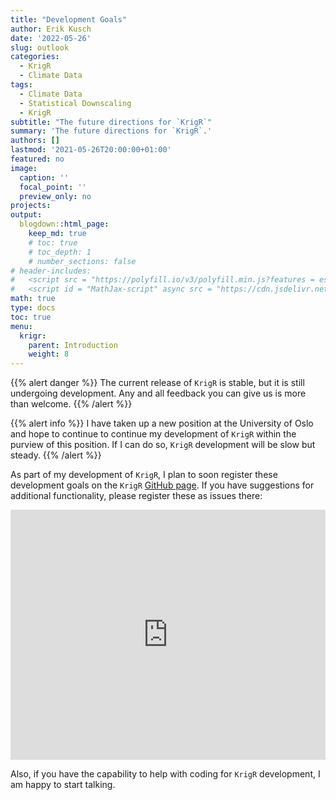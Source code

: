 ```yaml
---
title: "Development Goals"
author: Erik Kusch
date: '2022-05-26'
slug: outlook
categories:
  - KrigR
  - Climate Data
tags:
  - Climate Data
  - Statistical Downscaling
  - KrigR
subtitle: "The future directions for `KrigR`"
summary: 'The future directions for `KrigR`.'
authors: []
lastmod: '2021-05-26T20:00:00+01:00'
featured: no
image:
  caption: ''
  focal_point: ''
  preview_only: no
projects: 
output:
  blogdown::html_page:
    keep_md: true
    # toc: true
    # toc_depth: 1
    # number_sections: false
# header-includes:
#   <script src = "https://polyfill.io/v3/polyfill.min.js?features = es6"></script>
#   <script id = "MathJax-script" async src = "https://cdn.jsdelivr.net/npm/mathjax@3/es5/tex-mml-chtml.js"></script>
math: true
type: docs
toc: true 
menu:
  krigr:
    parent: Introduction
    weight: 8
---
```




{{% alert danger %}}
The current release of `KrigR` is stable, but it is still undergoing development. Any and all feedback you can give us is more than welcome.
{{% /alert %}}

{{% alert info %}}
I have taken up a new position at the University of Oslo and hope to continue to continue my development of `KrigR` within the purview of this position. If I can do so, `KrigR` development will be slow but steady.
{{% /alert %}}

As part of my development of `KrigR`, I plan to soon register these development goals on the `KrigR` [GitHub page](https://github.com/ErikKusch/KrigR). If you have suggestions for additional functionality, please register these as issues there:

<iframe src="https://github.com/ErikKusch/KrigR/issues" width="100%" height="400px" data-external="1" style="border: none;"></iframe>

Also, if you have the capability to help with coding for `KrigR` development, I am happy to start talking.

<!-- ## Data Objects to be included in `KrigR`: -->

<!-- In the future, we hope to ship `KrigR` with a few in-built data sets for easier demoing of the package:  -->
<!-- - ERA5-Land data   -->
<!-- - GMTED 2010 data   -->

<!-- To improve user-friendliness of the `download_ERA()` experience, we plan to ship `KrigR` with metadata files for each data set containing:   -->
<!-- - Name of dataset   -->
<!-- - Dataset spatial extent   -->
<!-- - Time-window of dataset   -->
<!-- - Subsets of dataset (e.g. monthly averaged reanalysis, vs. monthly averaged reanalysis by hour of the day)   -->
<!-- - Temporal resolution of dataset and subsets   -->
<!-- - Variables contained in dataset   -->
<!-- - Variable-dependant issues (i.e. missing values for starting intervals of time series, cumulative records)   -->
<!-- - Obligatory and optional arguments for API call   -->
<!-- - Citation key   -->
<!-- - Link to data set   -->

<!-- These metadata files will be used for sanity checking of download request before execution, automatic fixes of first-hour issues and the like, easier request building and piping through `ecmwfr` behind the scenes, and will be possible to query to give users an overview of datasets. -->

<!-- ## Function Changes -->

<!-- `KrigR` works as intended, but there are some changes to the core functions of `KrigR` which we have set our eyes on in an effort to improve efficiency and user-friendliness:   -->

<!-- ### General Function Changes -->
<!-- - Try `terra` functions instead of `raster` functions for a potential increase in computational speed   -->
<!-- - Check if `tidyverse` is loaded and multiple cores are specified. Unload tidyverse packages at the beginning of `KrigR` functions and reload them when code exits with `on.exit()` -->
<!-- - Enable saving of raster in non-NETCDF formats   -->

<!-- ### Download Function -->

<!-- - Support additional ECMWF products (e.g.: CMIP6 climate projections)   -->
<!-- - Download by hours of date, too   -->
<!-- - Export NETCDFS with layer names according to desired time-window and temporal resolution   -->
<!-- - Make temporal aggregation dependant on dataset metadata file   -->
<!-- - Ensemble spread download for data sets which offer ensembles for uncertainty metrics   -->
<!-- - Optional argument to return extracted values for points in data frame with arguments passed on to `raster::extract()` function   -->
<!-- - Temporal aggregation time windows and entire time series match check before downloading   -->
<!-- - Investigate ways to reduce the two month data download for a single month of cumulative records   -->
<!-- - Toggle `SingularDL` on intelligently depending on download specification by default   -->
<!-- - Multi-core temporal aggregation   -->
<!-- - Make it recognise tibbles or spatialpoints for points   -->
<!-- - Query to CDS download queue?   -->
<!-- - Cumulative back calculation function   -->
<!-- - Check for cumulatively stored variables and cumulative back-calculation   -->

<!-- ### Covariate Function	 -->

<!-- - Include query to HWSD and Soil Property covariates   -->
<!-- - Aggregation and preparation of user-provided covariates (provided at target resolution)   -->

<!-- ### Kriging Function -->

<!-- - Kriging recommendation table   -->
<!-- - Covariates that vary over time   -->
<!-- - Duration timer into call list   -->

<!-- ## Shiny / Web-Client Application -->

<!-- To further reduce barrier of entry to the use of `KrigR`, we intend to, in the future, ship `KrigR` with a shiny app with which to create download scripts from a more visual interface. -->

<!-- - Browser-based creation of download script for `KrigR`   -->
<!-- - Time-line with coloured sections according to chosen time-window and temporal resolution   -->
<!-- - Map for Visualisation of dataset extent   -->
<!-- - Map for Extent selection   -->
<!-- - Map for Polygon shapefile creation   -->
<!-- - Map for Point selection by clicking or typing coordinates out   -->
